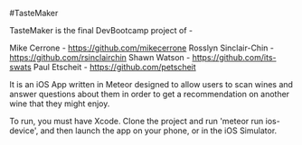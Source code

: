 #TasteMaker

TasteMaker is the final DevBootcamp project of -

Mike Cerrone - https://github.com/mikecerrone
Rosslyn Sinclair-Chin - https://github.com/rsinclairchin
Shawn Watson - https://github.com/its-swats
Paul Etscheit - https://github.com/petscheit

It is an iOS App written in Meteor designed to allow users to scan wines and answer questions about them in order to get a recommendation on another wine that they might enjoy. 

To run, you must have Xcode. Clone the project and run 'meteor run ios-device', and then launch the app on your phone, or in the iOS Simulator. 
